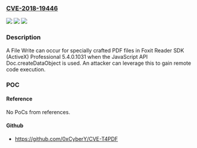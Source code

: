 ### [CVE-2018-19446](https://cve.mitre.org/cgi-bin/cvename.cgi?name=CVE-2018-19446)
![](https://img.shields.io/static/v1?label=Product&message=n%2Fa&color=blue)
![](https://img.shields.io/static/v1?label=Version&message=n%2Fa&color=blue)
![](https://img.shields.io/static/v1?label=Vulnerability&message=n%2Fa&color=brighgreen)

### Description

A File Write can occur for specially crafted PDF files in Foxit Reader SDK (ActiveX) Professional 5.4.0.1031 when the JavaScript API Doc.createDataObject is used. An attacker can leverage this to gain remote code execution.

### POC

#### Reference
No PoCs from references.

#### Github
- https://github.com/0xCyberY/CVE-T4PDF

